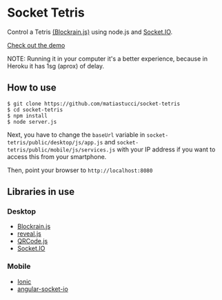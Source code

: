# Socket Tetris

Control a Tetris [(Blockrain.js)](https://github.com/Aerolab/blockrain.js) using node.js and [Socket.IO](http://socket.io).

[Check out the demo](http://www.keepe.rs/projects/socket-tetris)

NOTE: Running it in your computer it's a better experience, because in Heroku it has 1sg (aprox) of delay.

## How to use

```
$ git clone https://github.com/matiastucci/socket-tetris
$ cd socket-tetris
$ npm install
$ node server.js
```

Next, you have to change the `baseUrl` variable in `socket-tetris/public/desktop/js/app.js` and `socket-tetris/public/mobile/js/services.js` with your IP address if you want to access this from your smartphone.

Then, point your browser to `http://localhost:8080`

## Libraries in use
### Desktop

* [Blockrain.js](https://github.com/Aerolab/blockrain.js)
* [reveal.js](http://lab.hakim.se/reveal-js)
* [QRCode.js](http://davidshimjs.github.io/qrcodejs)
* [Socket.IO](http://socket.io)

### Mobile

* [Ionic](http://ionicframework.com)
* [angular-socket-io](https://github.com/btford/angular-socket-io)
